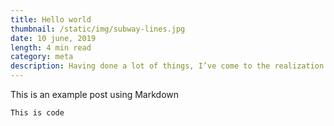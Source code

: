 ```yaml
---
title: Hello world
thumbnail: /static/img/subway-lines.jpg
date: 10 june, 2019
length: 4 min read
category: meta
description: Having done a lot of things, I’ve come to the realization that I need to write about things even though I don’t think of myself as such an interesting person. But here I go
---
```

This is an example post using Markdown

```
This is code
```
